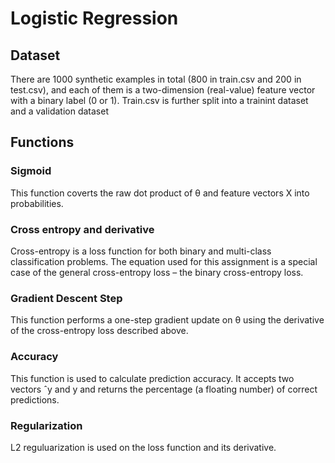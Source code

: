 # Logistic Regression

## Dataset
There are 1000 synthetic examples in total (800 in train.csv and 200 in test.csv), and each of them is a two-dimension (real-value) feature vector with a binary label (0 or 1). Train.csv is further split into a trainint dataset and a validation dataset

## Functions

### Sigmoid
This function coverts the raw dot product of θ and feature vectors X into probabilities.

### Cross entropy and derivative
Cross-entropy is a loss function for both binary and multi-class classification problems. The equation used for this assignment is a special case of the general cross-entropy loss – the binary cross-entropy
loss. 

### Gradient Descent Step
This function performs a one-step gradient update on θ using the derivative of the cross-entropy loss described above.

### Accuracy
This function is used to calculate prediction accuracy. It accepts two vectors ˆy and y and returns the percentage (a floating number) of correct predictions.

### Regularization
L2 reguluarization is used on the loss function and its derivative.
